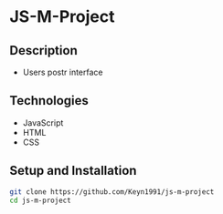 # JS-M-Project

## Description
- Users postr interface


## Technologies
- JavaScript
- HTML
- CSS

## Setup and Installation

```bash
git clone https://github.com/Keyn1991/js-m-project
cd js-m-project

